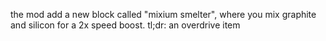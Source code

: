 the mod add a new block called "mixium smelter", where you mix graphite and silicon for a 2x speed boost.
tl;dr: an overdrive item
